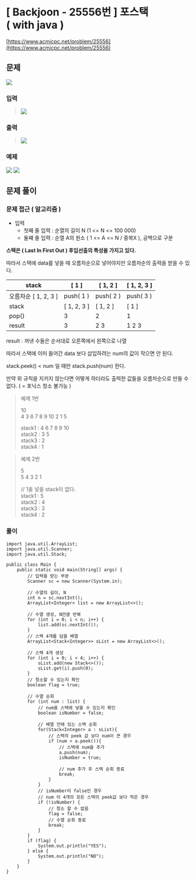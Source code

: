 # \[ Backjoon - 25556번 \] 포스택 ( with java )

[https://www.acmicpc.net/problem/25556](https://www.acmicpc.net/problem/25556)


## 문제
![](https://i.imgur.com/mmAEiMF.png)

### 입력
>![](https://i.imgur.com/C5Oi1qb.png)
>
### 출력
>
>![](https://i.imgur.com/ejqMg99.png)
>

### 예제
![](https://i.imgur.com/Ui0Hv8s.png) ![](https://i.imgur.com/BEYlLUB.png)


## 문제 풀이
### 문제 접근 ( 알고리즘 )

- 입력
	-  첫째 줄 입력 :  순열의 길이 N (1 <= N <= 100 000)
	-  둘째 줄 입력 : 순열 A의 원소 ( 1 <= A  <= N / 중복X ), 공백으로 구분


**스택은 ( Last In First Out ) 후입선출의 특성을 가지고 있다.**  
  

따라서 스택에 data를 넣을 때 오름차순으로 넣어야지만 오름차순의 출력을 받을 수 있다.

  

|stack|[ 1 ]|[ 1, 2 ]|[ 1, 2, 3 ]|
|---|---|---|---|
|오름차순 [ 1, 2, 3 ]|push( 1 )|push( 2 )|push( 3 )|
|stack|[ 1, 2, 3 ]|[ 1, 2 ]|[ 1 ]|
|pop()|3|2|1|
|result|3|2 3|1 2 3|

  

result : 꺼낸 수들은 순서대로 오른쪽에서 왼쪽으로 나열
  
따라서 스택에 이미 들어간 data 보다 삽입하려는 num의 값이 작으면 안 된다.  

stack.peek() < num 일 때만 stack.push(num) 한다.

만약 위 규칙을 지키지 않는다면 어떻게 하더라도 출력한 값들을 오름차순으로 만들 수 없다. ( = 포닉스 청소 불가능 )

> 예제 1번  
>   
> 10  
> 4 3 6 7 8 9 10 2 1 5   
>   
> stack1 : 4 6 7 8 9 10  
> stack2 : 3 5  
> stack3 : 2   
> stack4 : 1

>   
> 예제 2번  
>   
> 5  
> 5 4 3 2 1   
>   
> // 1을 넣을 stack이 없다.  
> stack1 : 5   
> stack2 : 4  
> stack3 : 3  
> stack4 : 2

### 풀이

```
import java.util.ArrayList;  
import java.util.Scanner;  
import java.util.Stack;  
  
public class Main {  
    public static void main(String[] args) {  
        // 입력을 받는 부분  
        Scanner sc = new Scanner(System.in);  
          
        // 수열의 길이, N  
        int n = sc.nextInt();  
        ArrayList<Integer> list = new ArrayList<>();  
          
        // 수열 생성, N만큼 반복  
        for (int i = 0; i < n; i++) {  
            list.add(sc.nextInt());  
        }  
        // 스택 4개를 담을 배열  
        ArrayList<Stack<Integer>> sList = new ArrayList<>();  
          
        // 스택 4개 생성  
        for (int i = 0; i < 4; i++) {  
            sList.add(new Stack<>());  
            sList.get(i).push(0);  
        }  
        // 청소할 수 있는지 확인  
        boolean flag = true;  
          
        // 수열 순회  
        for (int num : list) {  
            // num을 스택에 넣을 수 있는지 확인  
            boolean isNumber = false;  
              
            // 배열 안에 있는 스택 순회  
            for(Stack<Integer> a : sList){  
                // 스택의 peek 값 보다 num이 큰 경우  
                if (num > a.peek()){  
                    // 스택에 num을 추가  
                    a.push(num);  
                    isNumber = true;  
                      
                    // num 추가 후 스택 순회 종료  
                    break;  
                }  
            }  
            // isNumber이 false인 경우  
            // num 이 4개의 모든 스택의 peek값 보다 작은 경우  
            if (!isNumber) {  
                // 청소 할 수 없음  
                flag = false;  
                // 수열 순회 종료  
                break;  
            }  
        }  
        if (flag) {  
            System.out.println("YES");  
        } else {  
            System.out.println("NO");  
        }  
    }  
}
```